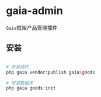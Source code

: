 # gaia-admin

`Gaia`框架产品管理插件

## 安装

```bash

# 安装插件
php gaia vendor:publish gaia\goods

# 安装数据库
php gaia goods:init

```